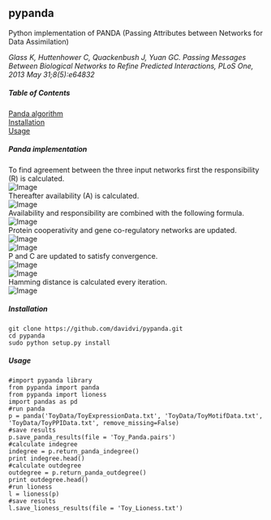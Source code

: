 ## pypanda
Python implementation of PANDA (Passing Attributes between Networks for Data Assimilation)  

_Glass K, Huttenhower C, Quackenbush J, Yuan GC. Passing Messages Between Biological Networks to Refine Predicted Interactions, PLoS One, 2013 May 31;8(5):e64832_

##### Table of Contents
[Panda algorithm](#panda)  
[Installation](#installation)  
[Usage](#usage)  

##### Panda implementation
To find agreement between the three input networks first the responsibility (R) is calculated.  
![Image](http://www.sciweavers.org/download/Tex2Img_1453458635.jpg)  
Thereafter availability (A) is calculated.  
![Image](http://www.sciweavers.org/download/Tex2Img_1453459119.jpg)  
Availability and responsibility are combined with the following formula.  
![Image](http://www.sciweavers.org/download/Tex2Img_1453459183.jpg)  
Protein cooperativity and gene co-regulatory networks are updated.  
![Image](http://www.sciweavers.org/download/Tex2Img_1453459226.jpg)  
![Image](http://www.sciweavers.org/download/Tex2Img_1453459305.jpg)  
P and C are updated to satisfy convergence.  
![Image](http://www.sciweavers.org/download/Tex2Img_1453459359.jpg)  
![Image](http://www.sciweavers.org/download/Tex2Img_1453459389.jpg)  
Hamming distance is calculated every iteration.  
![Image](http://www.sciweavers.org/download/Tex2Img_1453459429.jpg)  


##### Installation
```no-highlight
git clone https://github.com/davidvi/pypanda.git
cd pypanda
sudo python setup.py install
```

##### Usage
```no-highlight
#import pypanda library
from pypanda import panda
from pypanda import lioness
import pandas as pd
#run panda
p = panda('ToyData/ToyExpressionData.txt', 'ToyData/ToyMotifData.txt', 'ToyData/ToyPPIData.txt', remove_missing=False)
#save results
p.save_panda_results(file = 'Toy_Panda.pairs')
#calculate indegree
indegree = p.return_panda_indegree()
print indegree.head()
#calculate outdegree
outdegree = p.return_panda_outdegree()
print outdegree.head()
#run lioness
l = lioness(p)
#save results
l.save_lioness_results(file = 'Toy_Lioness.txt')
```
